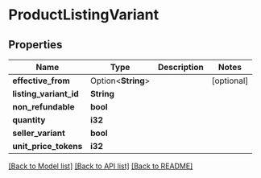 # ProductListingVariant

## Properties

Name | Type | Description | Notes
------------ | ------------- | ------------- | -------------
**effective_from** | Option<**String**> |  | [optional]
**listing_variant_id** | **String** |  | 
**non_refundable** | **bool** |  | 
**quantity** | **i32** |  | 
**seller_variant** | **bool** |  | 
**unit_price_tokens** | **i32** |  | 

[[Back to Model list]](../README.md#documentation-for-models) [[Back to API list]](../README.md#documentation-for-api-endpoints) [[Back to README]](../README.md)


